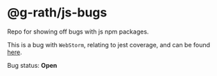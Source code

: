 # @g-rath/js-bugs

Repo for showing off bugs with js npm packages.

This is a bug with `WebStorm`, relating to jest coverage, and can be found [here](https://youtrack.jetbrains.com/issue/WEB-38629).

Bug status: **Open**
